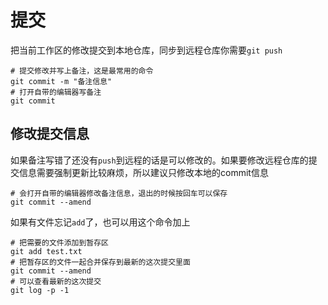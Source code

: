 # 提交

把当前工作区的修改提交到本地仓库，同步到远程仓库你需要`git push`

```shell
# 提交修改并写上备注，这是最常用的命令
git commit -m "备注信息"
# 打开自带的编辑器写备注
git commit
```

## 修改提交信息

如果备注写错了还没有`push`到远程的话是可以修改的。如果要修改远程仓库的提交信息需要强制更新比较麻烦，所以建议只修改本地的commit信息

```shell
# 会打开自带的编辑器修改备注信息，退出的时候按回车可以保存
git commit --amend
```

如果有文件忘记`add`了，也可以用这个命令加上

```shell
# 把需要的文件添加到暂存区
git add test.txt
# 把暂存区的文件一起合并保存到最新的这次提交里面
git commit --amend
# 可以查看最新的这次提交
git log -p -1
```
